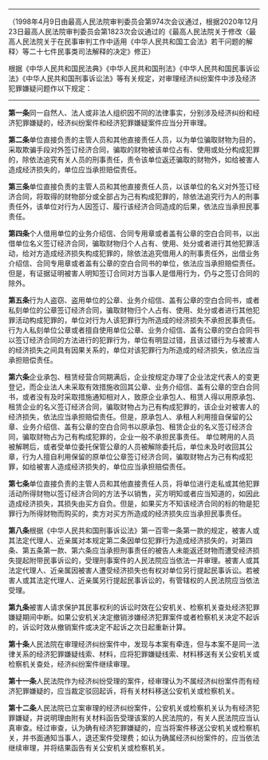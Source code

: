 ___
（1998年4月9日由最高人民法院审判委员会第974次会议通过，根据2020年12月23日最高人民法院审判委员会第1823次会议通过的《最高人民法院关于修改〈最高人民法院关于在民事审判工作中适用《中华人民共和国工会法》若干问题的解释〉等二十七件民事类司法解释的决定》修正）

根据《中华人民共和国民法典》《中华人民共和国刑法》《中华人民共和国民事诉讼法》《中华人民共和国刑事诉讼法》等有关规定，对审理经济纠纷案件中涉及经济犯罪嫌疑问题作以下规定：
___

**第一条**同一自然人、法人或非法人组织因不同的法律事实，分别涉及经济纠纷和经济犯罪嫌疑的，经济纠纷案件和经济犯罪嫌疑案件应当分开审理。

**第二条**单位直接负责的主管人员和其他直接责任人员，以为单位骗取财物为目的，采取欺骗手段对外签订经济合同，骗取的财物被该单位占有、使用或处分构成犯罪的，除依法追究有关人员的刑事责任，责令该单位返还骗取的财物外，如给被害人造成经济损失的，单位应当承担赔偿责任。

**第三条**单位直接负责的主管人员和其他直接责任人员，以该单位的名义对外签订经济合同，将取得的财物部分或全部占为己有构成犯罪的，除依法追究行为人的刑事责任外，该单位对行为人因签订、履行该经济合同造成的后果，依法应当承担民事责任。

**第四条**个人借用单位的业务介绍信、合同专用章或者盖有公章的空白合同书，以出借单位名义签订经济合同，骗取财物归个人占有、使用、处分或者进行其他犯罪活动，给对方造成经济损失构成犯罪的，除依法追究借用人的刑事责任外，出借业务介绍信、合同专用章或者盖有公章的空白合同书的单位，依法应当承担赔偿责任。但是，有证据证明被害人明知签订合同对方当事人是借用行为，仍与之签订合同的除外。

**第五条**行为人盗窃、盗用单位的公章、业务介绍信、盖有公章的空白合同书，或者私刻单位的公章签订经济合同，骗取财物归个人占有、使用、处分或者进行其他犯罪活动构成犯罪的，单位对行为人该犯罪行为所造成的经济损失不承担民事责任。
行为人私刻单位公章或者擅自使用单位公章、业务介绍信、盖有公章的空白合同书以签订经济合同的方法进行的犯罪行为，单位有明显过错，且该过错行为与被害人的经济损失之间具有因果关系的，单位对该犯罪行为所造成的经济损失，依法应当承担赔偿责任。

**第六条**企业承包、租赁经营合同期满后，企业按规定办理了企业法定代表人的变更登记，而企业法人未采取有效措施收回其公章、业务介绍信、盖有公章的空白合同书，或者没有及时采取措施通知相对人，致原企业承包人、租赁人得以用原承包、租赁企业的名义签订经济合同，骗取财物占为己有构成犯罪的，该企业对被害人的经济损失，依法应当承担赔偿责任。但是，原承包人、承租人利用擅自保留的公章、业务介绍信、盖有公章的空白合同书以原承包、租赁企业的名义签订经济合同，骗取财物占为己有构成犯罪的，企业一般不承担民事责任。
单位聘用的人员被解聘后，或者受单位委托保管公章的人员被解除委托后，单位未及时收回其公章，行为人擅自利用保留的原单位公章签订经济合同，骗取财物占为己有构成犯罪，如给被害人造成经济损失的，单位应当承担赔偿责任。

**第七条**单位直接负责的主管人员和其他直接责任人员，将单位进行走私或其他犯罪活动所得财物以签订经济合同的方法予以销售，买方明知或者应当知道的，如因此造成经济损失，其损失由买方自负。但是，如果买方不知该经济合同的标的物是犯罪行为所得财物而购买的，卖方对买方所造成的经济损失应当承担民事责任。

**第八条**根据《中华人民共和国刑事诉讼法》第一百零一条第一款的规定，被害人或其法定代理人、近亲属对本规定第二条因单位犯罪行为造成经济损失的，对第四条、第五条第一款、第六条应当承担刑事责任的被告人未能返还财物而遭受经济损失提起附带民事诉讼的，受理刑事案件的人民法院应当依法一并审理。被害人或其法定代理人、近亲属因被害人遭受经济损失也有权对单位另行提起民事诉讼。若被害人或其法定代理人、近亲属另行提起民事诉讼的，有管辖权的人民法院应当依法受理。

**第九条**被害人请求保护其民事权利的诉讼时效在公安机关、检察机关查处经济犯罪嫌疑期间中断。如果公安机关决定撤销涉嫌经济犯罪案件或者检察机关决定不起诉的，诉讼时效从撤销案件或决定不起诉之次日起重新计算。

**第十条**人民法院在审理经济纠纷案件中，发现与本案有牵连，但与本案不是同一法律关系的经济犯罪嫌疑线索、材料，应将犯罪嫌疑线索、材料移送有关公安机关或检察机关查处，经济纠纷案件继续审理。

**第十一条**人民法院作为经济纠纷受理的案件，经审理认为不属经济纠纷案件而有经济犯罪嫌疑的，应当裁定驳回起诉，将有关材料移送公安机关或检察机关。

**第十二条**人民法院已立案审理的经济纠纷案件，公安机关或检察机关认为有经济犯罪嫌疑，并说明理由附有关材料函告受理该案的人民法院的，有关人民法院应当认真审查。经过审查，认为确有经济犯罪嫌疑的，应当将案件移送公安机关或检察机关，并书面通知当事人，退还案件受理费；如认为确属经济纠纷案件的，应当依法继续审理，并将结果函告有关公安机关或检察机关。